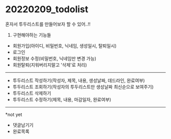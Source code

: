 # 20220209_todolist
혼자서 투두리스트를 만들어보자 할 수 있어..!!

1. 구현해야하는 기능들
  - 회원가입(아이디, 비밀번호, 닉네임, 생성일시, 탈퇴일시)
  - 로그인
  - 회원정보 수정(비밀번호, 닉네임만 변경 가능)
  - 회원탈퇴(지워버리지말고 '삭제'로 처리)
---------------
  - 투두리스트 작성하기(작성자, 제목, 내용, 생성날짜, 데드라인, 완료여부)
  - 투두리스트 조회하기(작성자의 투두리스트만 생성날짜 최신순으로 보여주기)
  - 투두리스트 삭제하기
  - 투두리스트 수정하기(제목, 내용, 마감일자, 완료여부)
-----------------
*not yet
  - 댓글남기기
  - 완료목록
